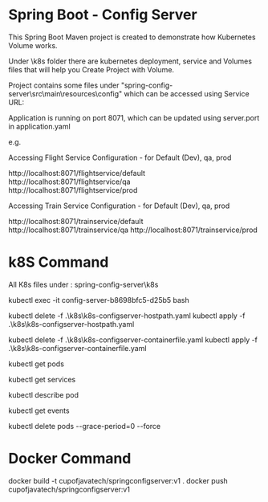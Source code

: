 # Spring Boot - Config Server

This Spring Boot Maven project is created to demonstrate how Kubernetes Volume works.

Under \k8s folder there are kubernetes deployment, service and Volumes files that will help you Create Project with Volume. 

Project contains some files under "spring-config-server\src\main\resources\config" which can be accessed using Service URL: 

Application is running on port 8071, which can be updated using server.port in application.yaml

e.g. 

Accessing Flight Service Configuration - for Default (Dev), qa, prod

http://localhost:8071/flightservice/default
http://localhost:8071/flightservice/qa
http://localhost:8071/flightservice/prod

Accessing Train Service Configuration - for Default (Dev), qa, prod

http://localhost:8071/trainservice/default
http://localhost:8071/trainservice/qa
http://localhost:8071/trainservice/prod

# k8S Command
All K8s files under : spring-config-server\k8s

kubectl exec -it config-server-b8698bfc5-d25b5 bash

kubectl delete -f .\k8s\k8s-configserver-hostpath.yaml
kubectl apply -f .\k8s\\k8s-configserver-hostpath.yaml

kubectl delete -f .\k8s\k8s-configserver-containerfile.yaml
kubectl apply -f .\k8s\k8s-configserver-containerfile.yaml

kubectl get pods

kubectl get services

kubectl describe pod <pod-id>

kubectl get events

kubectl delete pods <pod> --grace-period=0 --force

# Docker Command

docker build -t cupofjavatech/springconfigserver:v1 .
docker push cupofjavatech/springconfigserver:v1
